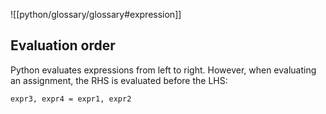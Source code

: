 ![[python/glossary/glossary#expression]]
## Evaluation order
Python evaluates expressions from left to right.
However, when evaluating an assignment, the RHS is evaluated before the LHS:

```
expr3, expr4 = expr1, expr2
```

